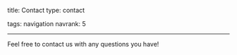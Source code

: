 title: Contact
type: contact

tags: navigation
navrank: 5

---

Feel free to contact us with any questions you have!
